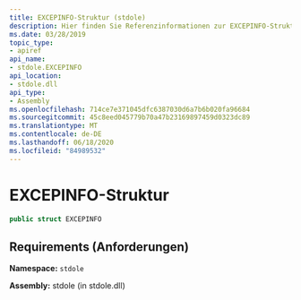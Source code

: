 ```yaml
---
title: EXCEPINFO-Struktur (stdole)
description: Hier finden Sie Referenzinformationen zur EXCEPINFO-Struktur in .net. Die Struktur befindet sich im stdole-Namespace und in der stdole-Assembly.
ms.date: 03/28/2019
topic_type:
- apiref
api_name:
- stdole.EXCEPINFO
api_location:
- stdole.dll
api_type:
- Assembly
ms.openlocfilehash: 714ce7e371045dfc6387030d6a7b6b020fa96684
ms.sourcegitcommit: 45c8eed045779b70a47b23169897459d0323dc89
ms.translationtype: MT
ms.contentlocale: de-DE
ms.lasthandoff: 06/18/2020
ms.locfileid: "84989532"
---
```

# <a name="excepinfo-structure"></a>EXCEPINFO-Struktur

```csharp
public struct EXCEPINFO
```

## <a name="requirements"></a>Requirements (Anforderungen)

**Namespace:** `stdole`

**Assembly:** stdole (in stdole.dll)
